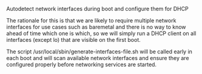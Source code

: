 Autodetect network interfaces during boot and configure them for DHCP

The rationale for this is that we are likely to require multiple
network interfaces for use cases such as baremetal and there is no way
to know ahead of time which one is which, so we will simply run a
DHCP client on all interfaces (except lo) that are visible on the first
boot.

The script /usr/local/sbin/generate-interfaces-file.sh will be called
early in each boot and will scan available network interfaces and
ensure they are configured properly before networking services are started.
